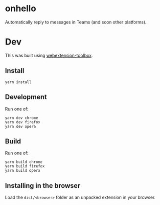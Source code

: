 # onhello

Automatically reply to messages in Teams (and soon other platforms).

<!--
# Downloads
You can download the extension for various browsers:
* [Chrome/Brave/Edge](TODO)
-->

# Dev
This was built using [webextension-toolbox](https://github.com/HaNdTriX/webextension-toolbox).

## Install

    yarn install

## Development
Run one of:

    yarn dev chrome
    yarn dev firefox
    yarn dev opera

## Build
Run one of:

    yarn build chrome
    yarn build firefox
    yarn build opera

## Installing in the browser
Load the `dist/<browser>` folder as an unpacked extension in your browser.
